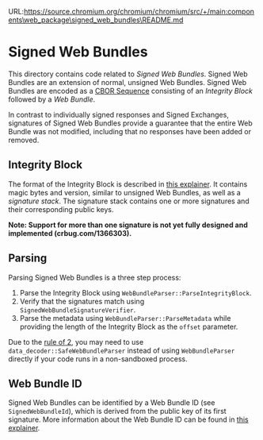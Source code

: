 URL:https://source.chromium.org/chromium/chromium/src/+/main:components\web_package\signed_web_bundles\README.md
# Signed Web Bundles

This directory contains code related to _Signed Web Bundles_. Signed Web Bundles
are an extension of normal, unsigned Web Bundles. Signed Web Bundles are encoded
as a [CBOR Sequence](https://www.rfc-editor.org/rfc/rfc8742.html) consisting of
an _Integrity Block_ followed by a _Web Bundle_.

In contrast to individually signed responses and Signed Exchanges, signatures of
Signed Web Bundles provide a guarantee that the entire Web Bundle was not
modified, including that no responses have been added or removed.

## Integrity Block

The format of the Integrity Block is described in [this
explainer](https://github.com/WICG/webpackage/blob/main/explainers/integrity-signature.md).
It contains magic bytes and version, similar to unsigned Web Bundles, as well as
a _signature stack_. The signature stack contains one or more signatures and
their corresponding public keys.

**Note: Support for more than one signature is not yet fully designed and
implemented (crbug.com/1366303).**

## Parsing

Parsing Signed Web Bundles is a three step process:

1. Parse the Integrity Block using `WebBundleParser::ParseIntegrityBlock`.
2. Verify that the signatures match using `SignedWebBundleSignatureVerifier`.
3. Parse the metadata using `WebBundleParser::ParseMetadata` while providing the
   length of the Integrity Block as the `offset` parameter.

Due to the [rule of 2](../../../docs/security/rule-of-2.md), you may need to use
`data_decoder::SafeWebBundleParser` instead of using `WebBundleParser` directly
if your code runs in a non-sandboxed process.

## Web Bundle ID

Signed Web Bundles can be identified by a Web Bundle ID (see
`SignedWebBundleId`), which is derived from the public key of its first
signature. More information about the Web Bundle ID can be found in [this
explainer](https://github.com/WICG/isolated-web-apps/blob/main/Scheme.md#signed-web-bundle-ids).
